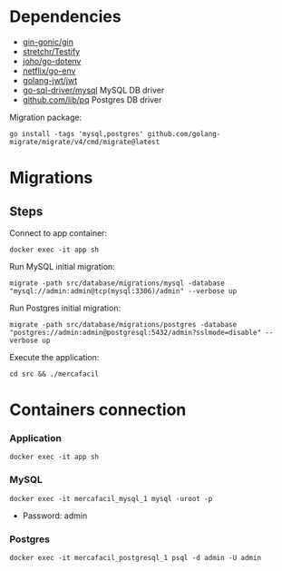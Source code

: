 # Dependencies

- [gin-gonic/gin](https://github.com/gin-gonic/gin)
- [stretchr/Testify](https://github.com/stretchr/testify)
- [joho/go-dotenv](https://github.com/joho/godotenv)
- [netflix/go-env](https://github.com/Netflix/go-env)
- [golang-jwt/jwt](https://github.com/golang-jwt/jwt)
- [go-sql-driver/mysql](https://github.com/go-sql-driver/mysql) MySQL DB driver
- [github.com/lib/pq](https://github.com/lib/pq) Postgres DB driver

Migration package:

`go install -tags 'mysql,postgres' github.com/golang-migrate/migrate/v4/cmd/migrate@latest`

# Migrations
## Steps
Connect to app container:

`docker exec -it app sh`

Run MySQL initial migration:

`migrate -path src/database/migrations/mysql -database "mysql://admin:admin@tcp(mysql:3306)/admin" --verbose up`

Run Postgres initial migration:

`migrate -path src/database/migrations/postgres -database "postgres://admin:admin@postgresql:5432/admin?sslmode=disable" --verbose up`

Execute the application:

`cd src && ./mercafacil`

# Containers connection
### Application
`docker exec -it app sh`

### MySQL
`docker exec -it mercafacil_mysql_1 mysql -uroot -p`
- Password: admin

### Postgres
`docker exec -it mercafacil_postgresql_1 psql -d admin -U admin`